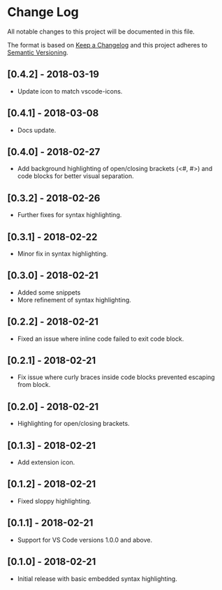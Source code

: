 # Change Log

All notable changes to this project will be documented in this file.

The format is based on [Keep a Changelog](http://keepachangelog.com/en/1.0.0/)
and this project adheres to [Semantic Versioning](http://semver.org/spec/v2.0.0.html).

## [0.4.2] - 2018-03-19

- Update icon to match vscode-icons.

## [0.4.1] - 2018-03-08

- Docs update.

## [0.4.0] - 2018-02-27

- Add background highlighting of open/closing brackets (<#, #>) and code blocks for better visual separation.

## [0.3.2] - 2018-02-26

- Further fixes for syntax highlighting.

## [0.3.1] - 2018-02-22

- Minor fix in syntax highlighting.

## [0.3.0] - 2018-02-21

- Added some snippets
- More refinement of syntax highlighting.

## [0.2.2] - 2018-02-21

- Fixed an issue where inline code failed to exit code block.

## [0.2.1] - 2018-02-21

- Fix issue where curly braces inside code blocks prevented escaping from block.

## [0.2.0] - 2018-02-21

- Highlighting for open/closing brackets.

## [0.1.3] - 2018-02-21

- Add extension icon.

## [0.1.2] - 2018-02-21

- Fixed sloppy highlighting.

## [0.1.1] - 2018-02-21

- Support for VS Code versions 1.0.0 and above.

## [0.1.0] - 2018-02-21

- Initial release with basic embedded syntax highlighting.